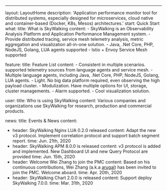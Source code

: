 ---
layout: LayoutHome
description: 'Application performance monitor tool for distributed systems, especially designed for microservices, cloud native and container-based (Docker, K8s, Mesos) architectures.'
start: Quick Start
what:
  title: What is SkyWalking
  content:
    - SkyWalking is an Observability Analysis Platform and Application Performance Management system.
    - Provide distributed tracing, service mesh telemetry analysis, metric aggregation and visualization all-in-one solution.
    - Java, .Net Core, PHP, NodeJS, Golang, LUA agents supported
    - Istio + Envoy Service Mesh supported

feature:
  title: Feature List
  content:
    - Consistent in multiple scenarios. supported telemetry sources from language agents and service mesh.
    - Multiple language agents, including Java, .Net Core, PHP, NodeJS, Golang, LUA agents.
    - Light. No big data platform required, even observing the high payload cluster.
    - Modulization. Have multiple options for UI, storage, cluster managements.
    - Alarm supported.
    - Cool visualization solution.

user:
  title: Who is using SkyWalking
  content: Various companies and organizations use SkyWalking for research, production and commercial products.

news:
  title: Events & News
  content:
  - header: SkyWalking Nginx LUA 0.2.0 released
    content: Adapt the new v3 protocol. Implement correlation protocol and support batch segment report.
    time: Jun. 21th, 2020
  - header: SkyWalking APM 8.0.0 is released
    content: v3 protocol is added and implemented. New Dashboard UI and new Query Protocol are provided
    time: Jun. 15th, 2020
  - header: Welcome Wei Zhang to join the PMC
    content: Based on his continuous contributions, Wei Zhang (a.k.a [arugal](https://github.com/arugal)) has been invited to join the PMC. Welcome aboard.
    time: Apr. 20th, 2020
  - header: SkyWalking Chart 2.0.0 is released
    content: Support deploy SkyWalking 7.0.0.
    time: Mar. 31th, 2020
